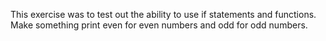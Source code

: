 This exercise was to test out the ability to use if statements and functions. Make something print even for even numbers and odd for odd numbers.